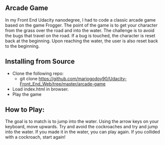 ## Arcade Game

In my Front End Udacity nanodegree, I had to code a classic arcade game based on the game Frogger. The point of the game is to get your character from the grass over the road and into the water. The challenge is to avoid the bugs that travel on the road. If a bug is touched, the character is reset back at the beginning. Upon reaching the water, the user is also reset back to the beginning.

## Installing from Source

- Clone the following repo:
  - git clone https://github.com/mariogodoy90/Udacity-Front_End_Web/tree/master/arcade-game
- Load index.html in browser.
- Play the game

## How to Play:

The goal is to match is to jump into the water.
Using the arrow keys on your keyboard, move upwards.
Try and avoid the cockroaches and try and jump into the water.
If you made it in the water, you can play again. If you collided with a cockroach, start again!
